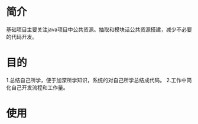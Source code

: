 # 简介
  基础项目主要关注java项目中公共资源。抽取和模块话公共资源搭建，减少不必要的代码开发。
# 目的
1.总结自己所学，便于加深所学知识，系统的对自己所学总结成代码。
2.工作中简化自己开发流程和工作量。
# 使用
